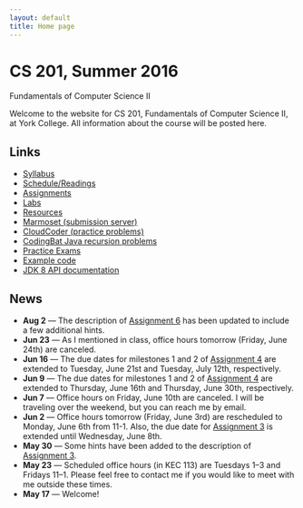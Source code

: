 ```yaml
---
layout: default
title: Home page
---
```


# CS 201, Summer 2016

<div id="subtitle">Fundamentals of Computer Science II</div>

Welcome to the website for CS 201, Fundamentals of Computer Science II, at York College.  All information about the course will be posted here.

## Links

* [Syllabus](syllabus.html)
* [Schedule/Readings](schedule.html)
* [Assignments](assign/index.html)
* [Labs](labs/index.html)
* [Resources](resources/index.html)
* [Marmoset (submission server)](https://cs.ycp.edu/marmoset)
* [CloudCoder (practice problems)](https://cs.ycp.edu/cloudcoder)
* [CodingBat Java recursion problems](http://codingbat.com/java/Recursion-1)
* [Practice Exams](practice/index.html)
* [Example code](examples/index.html)
* [JDK 8 API documentation](https://docs.oracle.com/javase/8/docs/api/)

## News

* **Aug 2** &mdash; The description of [Assignment 6](assign/assign06.html) has been updated to include a few additional hints.
* **Jun 23** &mdash; As I mentioned in class, office hours tomorrow (Friday, June 24th) are canceled.
* **Jun 16** &mdash; The due dates for milestones 1 and 2 of [Assignment 4](assign/assign04.html) are extended to Tuesday, June 21st and Tuesday, July 12th, respectively.
* **Jun 9** &mdash; The due dates for milestones 1 and 2 of [Assignment 4](assign/assign04.html) are extended to Thursday, June 16th and Thursday, June 30th, respectively.
* **Jun 7** &mdash; Office hours on Friday, June 10th are canceled.  I will be traveling over the weekend, but you can reach me by email.
* **Jun 2** &mdash; Office hours tomorrow (Friday, June 3rd) are rescheduled to Monday, June 6th from 11-1.  Also, the due date for [Assignment 3](assign/assign03.html) is extended until Wednesday, June 8th.
* **May 30** &mdash; Some hints have been added to the description of [Assignment 3](assign/assign03.html).
* **May 23** &mdash; Scheduled office hours (in KEC 113) are Tuesdays 1&ndash;3 and Fridays 11&ndash;1.  Please feel free to contact me if you would like to meet with me outside these times.
* **May 17** &mdash; Welcome!
